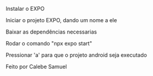 Instalar o EXPO

Iniciar o projeto EXPO, dando um nome a ele

Baixar as dependências necessarias

Rodar o comando "npx expo start"

Pressionar 'a' para que o projeto android seja executado

Feito por Calebe Samuel
